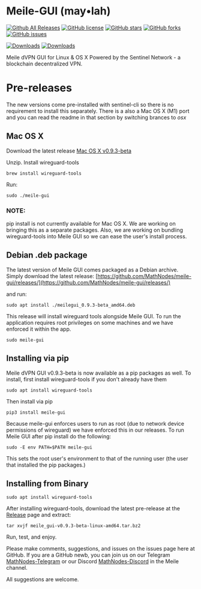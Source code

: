 Meile-GUI (may•lah)
========================
[![Github All Releases](https://img.shields.io/github/downloads/mathnodes/meile-gui/total?style=for-the-badge)](https://github.com/MathNodes/meile-gui/releases)
[![GitHub license](https://img.shields.io/github/license/mathnodes/meile-gui?style=for-the-badge)](https://github.com/MathNodes/meile-gui/blob/main/LICENSE)
[![GitHub stars](https://img.shields.io/github/stars/mathnodes/meile-gui?style=for-the-badge)](https://github.com/mathnodes/meile-gui/stargazers)
[![GitHub forks](https://img.shields.io/github/forks/mathnodes/meile-gui?style=for-the-badge)](https://github.com/mathnodes/meile-gui/network)
[![GitHub issues](https://img.shields.io/github/issues/mathnodes/meile-gui?style=for-the-badge)](https://github.com/mathnodes/meile-gui/issues)

[![Downloads](https://static.pepy.tech/personalized-badge/meile-gui?period=total&units=international_system&left_color=black&right_color=orange&left_text=pip)](https://pepy.tech/project/meile-gui)
[![Downloads](https://static.pepy.tech/personalized-badge/meile-gui?period=month&units=international_system&left_color=black&right_color=orange&left_text=pip%20(month))](https://pepy.tech/project/meile-gui)

Meile dVPN GUI for Linux &amp; OS X Powered by the Sentinel Network - a blockchain decentralized VPN. 

# Pre-releases

The new versions come pre-installed with sentinel-cli so there is no requirement to install this separately. There is a also a Mac OS X (M1) port and you can read the readme in that section by switching brances to *osx*

## Mac OS X
Download the latest release [Mac OS X v0.9.3-beta](https://github.com/MathNodes/meile-gui/releases/download/0.9.3-beta/meile-gui-v0.9.3-beta-darwin-M1.zip)

Unzip. Install wireguard-tools
```shell
brew install wireguard-tools
```

Run:
```shell
sudo ./meile-gui
```

### NOTE:
pip install is not currently available for Mac OS X. We are working on bringing this as a separate packages. Also, we are working on bundling wireguard-tools into Meile GUI so we can ease the user's install process. 

## Debian .deb package

The latest version of Meile GUI comes packaged as a Debian archive. Simply download the latest release: [https://github.com/MathNodes/meile-gui/releases/](https://github.com/MathNodes/meile-gui/releases/)

and run:

```shell
sudo apt install ./meilegui_0.9.3-beta_amd64.deb
```

This release will install wireguard tools alongside Meile GUI. To run the application requires root privileges on some machines and we have enforced it within the app.

```shell
sudo meile-gui
```


## Installing via pip

Meile dVPN GUI v0.9.3-beta is now available as a pip packages as well. To install, first install wireguard-tools if you don't already have them

```
sudo apt install wireguard-tools
```

Then install via pip
```shell
pip3 install meile-gui
```

Because meile-gui enforces users to run as root (due to network device permissions of wireguard) we have enforced this in our releases. To run Meile GUI after pip install do the following:

```shell
sudo -E env PATH=$PATH meile-gui
```

This sets the root user's environment to that of the running user (the user that installed the pip packages.)

## Installing from Binary

```shell
sudo apt install wireguard-tools
```

After installing wireguard-tools, download the latest pre-release at the [Release](https://github.com/MathNodes/meile-gui/releases) page and extract:

```shell
tar xvjf meile_gui-v0.9.3-beta-linux-amd64.tar.bz2
```

Run, test, and enjoy. 

Please make comments, suggestions, and issues on the issues page here at GitHub. If you are a GitHub newb, you can join us on our Telegram [MathNodes-Telegram](http://t.me/MathNodes) or our Discord [MathNodes-Discord](https://discord.gg/HQrHXZJHQq) in the Meile channel. 

All suggestions are welcome.

